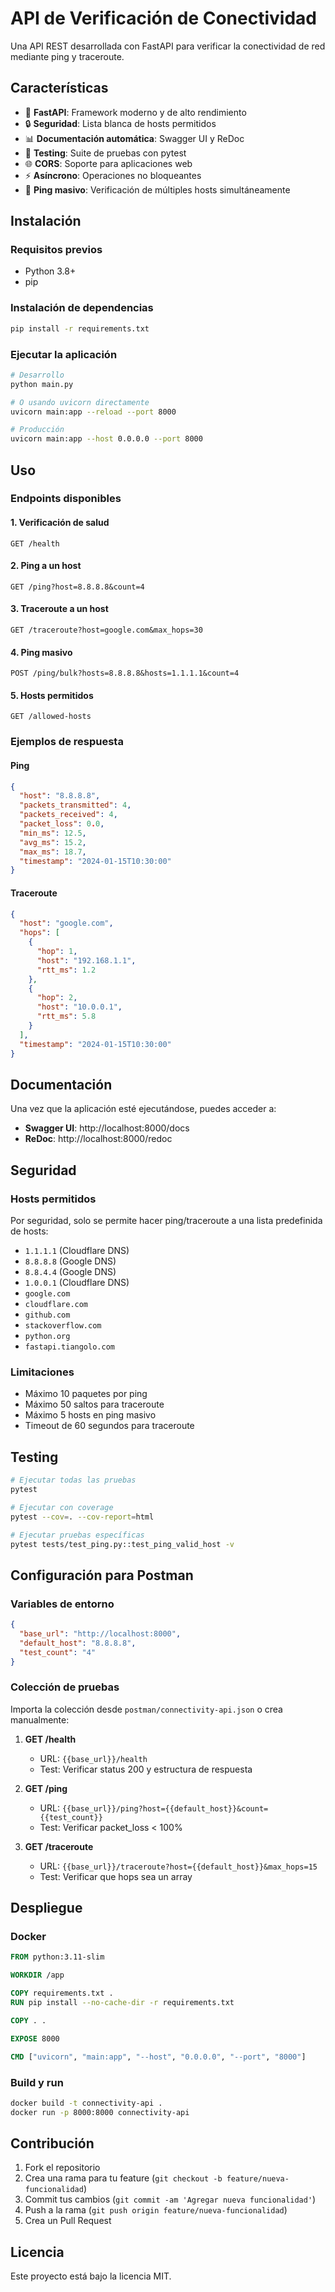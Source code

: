 # API de Verificación de Conectividad

Una API REST desarrollada con FastAPI para verificar la conectividad de red mediante ping y traceroute.

## Características

- 🚀 **FastAPI**: Framework moderno y de alto rendimiento
- 🔒 **Seguridad**: Lista blanca de hosts permitidos
- 📊 **Documentación automática**: Swagger UI y ReDoc
- 🧪 **Testing**: Suite de pruebas con pytest
- 🌐 **CORS**: Soporte para aplicaciones web
- ⚡ **Asíncrono**: Operaciones no bloqueantes
- 🔄 **Ping masivo**: Verificación de múltiples hosts simultáneamente

## Instalación

### Requisitos previos

- Python 3.8+
- pip

### Instalación de dependencias

```bash
pip install -r requirements.txt
```

### Ejecutar la aplicación

```bash
# Desarrollo
python main.py

# O usando uvicorn directamente
uvicorn main:app --reload --port 8000

# Producción
uvicorn main:app --host 0.0.0.0 --port 8000
```

## Uso

### Endpoints disponibles

#### 1. Verificación de salud
```http
GET /health
```

#### 2. Ping a un host
```http
GET /ping?host=8.8.8.8&count=4
```

#### 3. Traceroute a un host
```http
GET /traceroute?host=google.com&max_hops=30
```

#### 4. Ping masivo
```http
POST /ping/bulk?hosts=8.8.8.8&hosts=1.1.1.1&count=4
```

#### 5. Hosts permitidos
```http
GET /allowed-hosts
```

### Ejemplos de respuesta

#### Ping
```json
{
  "host": "8.8.8.8",
  "packets_transmitted": 4,
  "packets_received": 4,
  "packet_loss": 0.0,
  "min_ms": 12.5,
  "avg_ms": 15.2,
  "max_ms": 18.7,
  "timestamp": "2024-01-15T10:30:00"
}
```

#### Traceroute
```json
{
  "host": "google.com",
  "hops": [
    {
      "hop": 1,
      "host": "192.168.1.1",
      "rtt_ms": 1.2
    },
    {
      "hop": 2,
      "host": "10.0.0.1",
      "rtt_ms": 5.8
    }
  ],
  "timestamp": "2024-01-15T10:30:00"
}
```

## Documentación

Una vez que la aplicación esté ejecutándose, puedes acceder a:

- **Swagger UI**: http://localhost:8000/docs
- **ReDoc**: http://localhost:8000/redoc

## Seguridad

### Hosts permitidos

Por seguridad, solo se permite hacer ping/traceroute a una lista predefinida de hosts:

- `1.1.1.1` (Cloudflare DNS)
- `8.8.8.8` (Google DNS)
- `8.8.4.4` (Google DNS)
- `1.0.0.1` (Cloudflare DNS)
- `google.com`
- `cloudflare.com`
- `github.com`
- `stackoverflow.com`
- `python.org`
- `fastapi.tiangolo.com`

### Limitaciones

- Máximo 10 paquetes por ping
- Máximo 50 saltos para traceroute
- Máximo 5 hosts en ping masivo
- Timeout de 60 segundos para traceroute

## Testing

```bash
# Ejecutar todas las pruebas
pytest

# Ejecutar con coverage
pytest --cov=. --cov-report=html

# Ejecutar pruebas específicas
pytest tests/test_ping.py::test_ping_valid_host -v
```

## Configuración para Postman

### Variables de entorno

```json
{
  "base_url": "http://localhost:8000",
  "default_host": "8.8.8.8",
  "test_count": "4"
}
```

### Colección de pruebas

Importa la colección desde `postman/connectivity-api.json` o crea manualmente:

1. **GET /health**
   - URL: `{{base_url}}/health`
   - Test: Verificar status 200 y estructura de respuesta

2. **GET /ping**
   - URL: `{{base_url}}/ping?host={{default_host}}&count={{test_count}}`
   - Test: Verificar packet_loss < 100%

3. **GET /traceroute**
   - URL: `{{base_url}}/traceroute?host={{default_host}}&max_hops=15`
   - Test: Verificar que hops sea un array

## Despliegue

### Docker

```dockerfile
FROM python:3.11-slim

WORKDIR /app

COPY requirements.txt .
RUN pip install --no-cache-dir -r requirements.txt

COPY . .

EXPOSE 8000

CMD ["uvicorn", "main:app", "--host", "0.0.0.0", "--port", "8000"]
```

### Build y run

```bash
docker build -t connectivity-api .
docker run -p 8000:8000 connectivity-api
```

## Contribución

1. Fork el repositorio
2. Crea una rama para tu feature (`git checkout -b feature/nueva-funcionalidad`)
3. Commit tus cambios (`git commit -am 'Agregar nueva funcionalidad'`)
4. Push a la rama (`git push origin feature/nueva-funcionalidad`)
5. Crea un Pull Request

## Licencia

Este proyecto está bajo la licencia MIT.